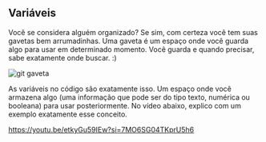 ## Variáveis

Você se considera alguém organizado? Se sim, com certeza você tem suas gavetas bem arrumadinhas. 
Uma gaveta é um espaço onde você guarda algo para usar em determinado momento. Você guarda e quando precisar, sabe exatamente onde buscar. :)

![git gaveta](https://github.com/cleibsonsilva94/DiaryOfAnApprentice01/assets/156372072/b1f7cfc9-6559-4e72-ba12-e70273b80895)


As variáveis no código são exatamente isso. Um espaço onde você armazena algo (uma informação que 
pode ser do tipo texto, numérica ou booleana) para usar posteriormente. No vídeo abaixo, explico 
com um exemplo exatamente esse conceito. 

https://youtu.be/etkyGu59IEw?si=7MO6SG04TKprU5h6
